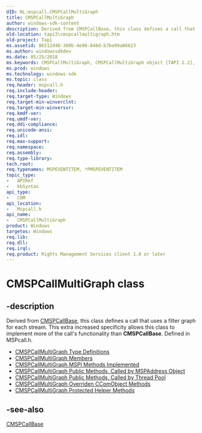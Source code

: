 ```yaml
---
UID: NL:mspcall.CMSPCallMultiGraph
title: CMSPCallMultiGraph
author: windows-sdk-content
description: Derived from CMSPCallBase, this class defines a call that uses a filter graph for each stream. This extra increased specificity allows this class to implement more of the call's functionality than CMSPCallBase. Defined in MSPcall.h.
old-location: tapi3\cmspcallmultigraph.htm
old-project: Tapi
ms.assetid: 86512d40-380b-4e98-840d-b7be99a86623
ms.author: windowssdkdev
ms.date: 05/25/2018
ms.keywords: CMSPCallMultiGraph, CMSPCallMultiGraph object [TAPI 2.2], CMSPCallMultiGraph object [TAPI 2.2],described, _tapi3_cmspcallmultigraph, mspcall/CMSPCallMultiGraph, tapi3.cmspcallmultigraph
ms.prod: windows
ms.technology: windows-sdk
ms.topic: class
req.header: mspcall.h
req.include-header: 
req.target-type: Windows
req.target-min-winverclnt: 
req.target-min-winversvr: 
req.kmdf-ver: 
req.umdf-ver: 
req.ddi-compliance: 
req.unicode-ansi: 
req.idl: 
req.max-support: 
req.namespace: 
req.assembly: 
req.type-library: 
tech.root: 
req.typenames: MSPEVENTITEM, *PMSPEVENTITEM
topic_type:
-	APIRef
-	kbSyntax
api_type:
-	COM
api_location:
-	Mspcall.h
api_name:
-	CMSPCallMultiGraph
product: Windows
targetos: Windows
req.lib: 
req.dll: 
req.irql: 
req.product: Rights Management Services client 1.0 or later
---
```


# CMSPCallMultiGraph class


## -description


Derived from 
<a href="https://msdn.microsoft.com/77b53b66-38fa-4823-9051-e857da8a7dd7">CMSPCallBase</a>, this class defines a call that uses a filter graph for each stream. This extra increased specificity allows this class to implement more of the call's functionality than 
<b>CMSPCallBase</b>. Defined in MSPcall.h.
<ul>
<li>
<a href="https://msdn.microsoft.com/7be01f6a-dab2-4256-9a28-65606ea4392f">CMSPCallMultiGraph Type Definitions</a>
</li>
<li>
<a href="https://msdn.microsoft.com/49451585-3084-4426-8617-79b60eb77518">CMSPCallMultiGraph Members</a>
</li>
<li>
<a href="https://msdn.microsoft.com/340b3d46-8a60-4d55-81a6-bd47431fae59">CMSPCallMultiGraph MSPI Methods Implemented</a>
</li>
<li>
<a href="https://msdn.microsoft.com/3002f307-ce8a-43d2-9da4-c1611854c1ad">CMSPCallMultiGraph Public Methods, Called by MSPAddress Object</a>
</li>
<li>
<a href="https://msdn.microsoft.com/f0a5f621-99c4-40f0-8a0e-0e43792e00a1">CMSPCallMultiGraph Public Methods, Called by Thread Pool</a>
</li>
<li>
<a href="https://msdn.microsoft.com/317e3fba-3af5-4fd6-8e4d-276643960930">CMSPCallMultiGraph Overriden CComObject Methods</a>
</li>
<li>
<a href="https://msdn.microsoft.com/54916766-b9b9-47cf-bae1-14dadee2b2d5">CMSPCallMultiGraph Protected Helper Methods</a>
</li>
</ul>

## -see-also




<a href="https://msdn.microsoft.com/77b53b66-38fa-4823-9051-e857da8a7dd7">CMSPCallBase</a>
 

 

